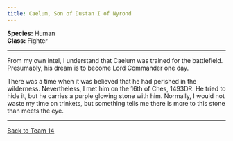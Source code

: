 ```yaml
---
title: Caelum, Son of Dustan I of Nyrond
---
```


**Species:** Human  
**Class:** Fighter  

---

From my own intel, I understand that Caelum was trained for the battlefield. Presumably, his dream is to become Lord Commander one day.

There was a time when it was believed that he had perished in the wilderness. Nevertheless, I met him on the 16th of Ches, 1493DR. He tried to hide it, but he carries a purple glowing stone with him. Normally, I would not waste my time on trinkets, but something tells me there is more to this stone than meets the eye.

---

[Back to Team 14](./team_14.md)

